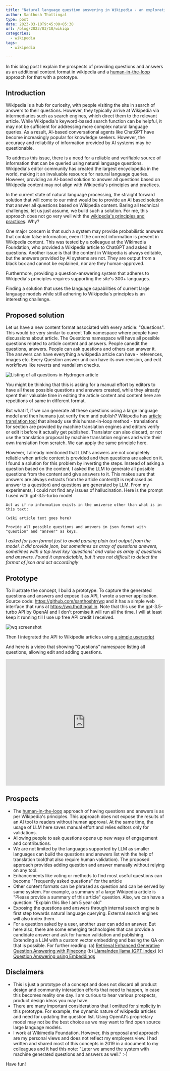 ```yaml
---
title: "Natural language question answering in Wikipedia - an exploration"
author: Santhosh Thottingal
type: post
date: 2023-03-10T9:45:00+05:30
url: /blog/2023/03/10/wikiqa
categories:
  - wikipedia
tags:
  - wikipedia

---
```



In this blog post I explain the prospects of providing questions and answers as an additional content format in wikipedia and a [human-in-the-loop](https://hai.stanford.edu/news/humans-loop-design-interactive-ai-systems) approach for that with a prototype.

## Introduction

Wikipedia is a hub for curiosity, with people visiting the site in search of answers to their questions. However, they typically arrive at Wikipedia via intermediaries such as search engines, which direct them to the relevant article. While Wikipedia's keyword-based search function can be helpful, it may not be sufficient for addressing more complex natural language queries. As a result, AI-based conversational agents like ChatGPT have become increasingly popular for knowledge seekers. However, the accuracy and reliability of information provided by AI systems may be questionable.

To address this issue, there is a need for a reliable and verifiable source of information that can be queried using natural language questions. Wikipedia's editor community has created the largest encyclopedia in the world, making it an invaluable resource for natural language queries. However, providing an AI-based solution to answer all questions based on Wikipedia content may not align with Wikipedia's principles and practices.

In the current state of natural language processing, the straight forward solution that will come to our mind would be to provide an AI based solution that answer all questions based on Wikipedia content. Baring all technical challenges, let us just assume, we build such a solution. For me, this approach does not go very well with the [wikipedia's principles and practices](https://en.wikipedia.org/wiki/Wikipedia:Large_language_models). Why?

One major concern is that such a system may provide probabilistic answers that contain false information, even if the correct information is present in Wikipedia content. This was tested by a colleague at the Wikimedia Foundation, who provided a Wikipedia article to ChatGPT and asked it questions. Another issue is that the content in Wikipedia is always editable, but the answers provided by AI systems are not. They are output from a black box and cannot be explained, nor are they human-approved.

Furthermore, providing a question-answering system that adheres to Wikipedia's principles requires supporting the site's 300+ languages.

Finding a solution that uses the language capabilities of current large language models while still adhering to Wikipedia's principles is an interesting challenge.

## Proposed solution

Let us have a new content format associated with every article: "Questions". This would be very similar to current Talk namespace where people have discussions about article. The Questions namespace will have all possible questions related to article content and answers. People canedit the questions, answers. People can ask questions and others can answer it. The answers can have everything a wikipedia article can have - references, images etc. Every Question answer unit can have its own revision, and edit workflows like reverts and vandalism checks.

![Listing of all questions in Hydrogen article](/wp-content/uploads/2023/03/hydrogen-questions.jpg)

You might be thinking that this is asking for a manual effort by editors to have all these possible questions and answers created, while they already spent their valuable time in editing the article content and content here are repetitions of same in different format.

But what if, if we can generate all these questions using a large language model and then humans just verify them and publish? Wikipedia has [article translation tool](https://www.mediawiki.org/wiki/Content_translation) that already use this human-in-loop method - translations for section are provided by machine translation engines and editors verify or edit it before it actually get published. Translator can also discard, or not use the translation proposal by machine translation engines and write their own translation from scratch. We can apply the same principle here.

However, I already mentioned that LLM's answers are not completely reliable when article content is provided and then questions are asked on it. I found a solution for this problem by inverting the steps. Instead of asking a question based on the content, I asked the LLM to generate all possible questions from the content and give answers to it.  This makes sure that answers are always extracts from the article content(It is rephrased as answer to a question) and questions are generated by LLM. From my experiments, I could not find any issues of hallucination. Here is the prompt I used with gpt-3.5-turbo model

```
Act as if no information exists in the universe other than what is in this text:

(wiki article text goes here)

Provide all possible questions and answers in json format with "question" and "answer" as keys.
```

*I asked for json format just to avoid parsing plain text output from the model. It did provide json, but sometimes as array of questions answers, sometimes with a top level key 'questions' and value as array of questions and answers. Found it unpredictable, but it was not difficult to detect the format of json and act accordingly*

## Prototype

To illustrate the concept, I build a prototype. To capture the generated questions and answers and expose it as API, I wrote a server application. Source code: https://github.com/santhoshtr/wq and it has a simple web interface that runs at https://wq.thottingal.in. Note that this use the gpt-3.5-turbo API by OpenAI and I don't promise it will run all the time. I will at least keep it running till I use up free API credit I received.

![wq screenshot](/wp-content/uploads/2023/03/wq-screenshot.jpg)

Then I integrated the API to Wikipedia articles using [a simple userscript](https://en.wikipedia.org/wiki/User:Santhosh.thottingal/wq.js)

And here is a video that showing "Questions" namespace listing all questions, allowing edit and adding questions.

<iframe width="100%" height="400" src="https://www.youtube.com/embed/4KxjfHwUs-4" title="YouTube video player" frameborder="0" allow="accelerometer; autoplay; clipboard-write; encrypted-media; gyroscope; picture-in-picture; web-share" allowfullscreen></iframe>

## Prospects

* The [human-in-the-loop](https://hai.stanford.edu/news/humans-loop-design-interactive-ai-systems) approach of having questions and answers is as per Wikipedia's principles. This approach does not expose the results of an AI tool to readers without human approval. At the same time, the usage of LLM here saves manual effort and relies editors only for validations.
* Allowing people to ask questions opens up new ways of engagement and contributions.
* We are not limited by the languages supported by LLM as smaller languages can build the questions and answers list with the help of translation tool(that also require human validation). The proposed approach provides adding question and answer manually without relying on any tool.
* Enhancements like voting or methods to find most useful questions can become "Frequently asked questions" for the article
* Other content formats can be phrased as question and can be served by same system. For example, a summary of a large Wikipedia article is "Please provide a summary of this article" question. Also, we can have a question: "Explain this like I am 5 year old"
* Exposing the questions and answers through internal search engine is first step towards natural language querying. External search engines will also index them.
* For a question asked by a user, another user can add an answer. But here also, there are some emerging technologies that can provide a candidate answer and ask for human validation and publishing. Extending a LLM with a custom vector embedding and basing the QA on that is possible. For further reading: (a) [Retrieval Enhanced Generative Question Answering with Pinecone](https://github.com/openai/openai-cookbook/blob/main/examples/vector_databases/pinecone/Gen_QA.ipynb) (b) [LlamaIndex llama (GPT Index)](https://github.com/jerryjliu/gpt_index) (c) [Question Answering using Embeddings](https://github.com/openai/openai-cookbook/blob/main/examples/Question_answering_using_embeddings.ipynb)

## Disclaimers

* This is just a prototype of a concept and does not discard all product design and community interaction efforts that need to happen, in case this becomes reality one day. I am curious to hear various prospects, product design ideas you may have.
* There are many important considerations that I omitted for simplicity in this prototype. For example, the dynamic nature of wikipedia articles and need for updating the question list. Using OpenAI's proprietary model may not be the best choice as we may want to find open source large language models.
* I work at Wikimedia Foundation. However, this proposal and approach are my personal views and does not reflect my employers view. I had written and shared most of this concepts in 2019 in a document to my colleagues and it had this note: "Later we amend the system with machine generated questions and answers as well." :-)

Have fun!
